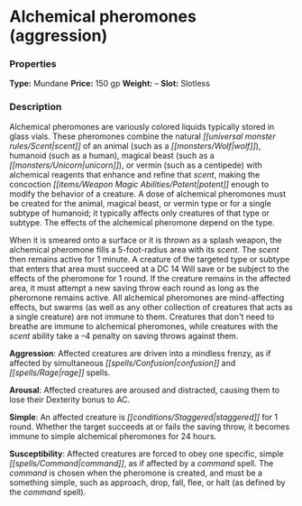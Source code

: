 ﻿---
Title: "Alchemical pheromones (aggression)"
Type: "Mundane"
Price: "150 gp"
Weight: "–"
Slot: "Slotless"
Description: |
  "Alchemical pheromones are variously colored liquids typically stored in glass vials. These pheromones combine the natural scent of an animal (such as a wolf), humanoid (such as a human), magical beast (such as a unicorn), or vermin (such as a centipede) with alchemical reagents that enhance and refine that scent, making the concoction potent enough to modify the behavior of a creature. A dose of alchemical pheromones must be created for the animal, magical beast, or vermin type or for a single subtype of humanoid; it typically affects only creatures of that type or subtype. The effects of the alchemical pheromone depend on the type.
  When it is smeared onto a surface or it is thrown as a splash weapon, the alchemical pheromone fills a 5-foot-radius area with its scent. The scent then remains active for 1 minute. A creature of the targeted type or subtype that enters that area must succeed at a DC 14 Will save or be subject to the effects of the pheromone for 1 round. If the creature remains in the affected area, it must attempt a new saving throw each round as long as the pheromone remains active. All alchemical pheromones are mind-affecting effects, but swarms (as well as any other collection of creatures that acts as a single creature) are not immune to them. Creatures that don't need to breathe are immune to alchemical pheromones, while creatures with the scent ability take a –4 penalty on saving throws against them.
  **Aggression**: Affected creatures are driven into a mindless frenzy, as if affected by simultaneous _confusion_ and _rage_ spells.
  **Arousal**: Affected creatures are aroused and distracted, causing them to lose their Dexterity bonus to AC.
  **Simple**: An affected creature is staggered for 1 round. Whether the target succeeds at or fails the saving throw, it becomes immune to simple alchemical pheromones for 24 hours.
  **Susceptibility**: Affected creatures are forced to obey one specific, simple command, as if affected by a _command_ spell. The command is chosen when the pheromone is created, and must be a something simple, such as approach, drop, fall, flee, or halt (as defined by the _command_ spell)."
Sources: "['Dirty Tactics Toolbox', 'Ultimate Wilderness']"
---

# Alchemical pheromones (aggression)

### Properties

**Type:** Mundane **Price:** 150 gp **Weight:** – **Slot:** Slotless

### Description

Alchemical pheromones are variously colored liquids typically stored in glass vials. These pheromones combine the natural _[[universal monster rules/Scent|scent]]_ of an animal (such as a _[[monsters/Wolf|wolf]]_), humanoid (such as a human), magical beast (such as a _[[monsters/Unicorn|unicorn]]_), or vermin (such as a centipede) with alchemical reagents that enhance and refine that _scent_, making the concoction _[[items/Weapon Magic Abilities/Potent|potent]]_ enough to modify the behavior of a creature. A dose of alchemical pheromones must be created for the animal, magical beast, or vermin type or for a single subtype of humanoid; it typically affects only creatures of that type or subtype. The effects of the alchemical pheromone depend on the type.

When it is smeared onto a surface or it is thrown as a splash weapon, the alchemical pheromone fills a 5-foot-radius area with its _scent_. The _scent_ then remains active for 1 minute. A creature of the targeted type or subtype that enters that area must succeed at a DC 14 Will save or be subject to the effects of the pheromone for 1 round. If the creature remains in the affected area, it must attempt a new saving throw each round as long as the pheromone remains active. All alchemical pheromones are mind-affecting effects, but swarms (as well as any other collection of creatures that acts as a single creature) are not immune to them. Creatures that don't need to breathe are immune to alchemical pheromones, while creatures with the _scent_ ability take a –4 penalty on saving throws against them.

**Aggression**: Affected creatures are driven into a mindless frenzy, as if affected by simultaneous _[[spells/Confusion|confusion]]_ and _[[spells/Rage|rage]]_ spells.

**Arousal**: Affected creatures are aroused and distracted, causing them to lose their Dexterity bonus to AC.

**Simple**: An affected creature is _[[conditions/Staggered|staggered]]_ for 1 round. Whether the target succeeds at or fails the saving throw, it becomes immune to simple alchemical pheromones for 24 hours.

**Susceptibility**: Affected creatures are forced to obey one specific, simple _[[spells/Command|command]]_, as if affected by a _command_ spell. The _command_ is chosen when the pheromone is created, and must be a something simple, such as approach, drop, fall, flee, or halt (as defined by the _command_ spell).

